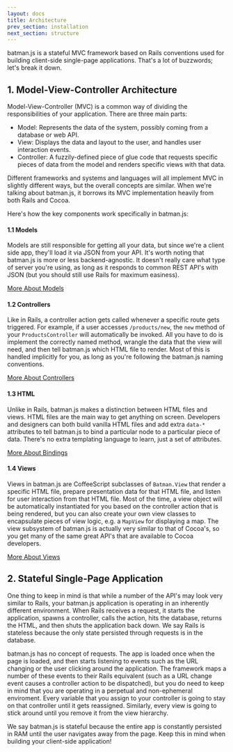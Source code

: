 ```yaml
---
layout: docs
title: Architecture
prev_section: installation
next_section: structure
---
```


batman.js is a stateful MVC framework based on Rails conventions used for building client-side single-page applications. That's a lot of buzzwords; let's break it down.

## 1. Model-View-Controller Architecture

Model-View-Controller (MVC) is a common way of dividing the responsibilities of your application. There are three main parts:

- Model: Represents the data of the system, possibly coming from a database or web API.
- View: Displays the data and layout to the user, and handles user interaction events.
- Controller: A fuzzily-defined piece of glue code that requests specific pieces of data from the model and renders specific views with that data.

Different frameworks and systems and languages will all implement MVC in slightly different ways, but the overall concepts are similar. When we're talking about batman.js, it borrows its MVC implementation heavily from both Rails and Cocoa.

Here's how the key components work specifically in batman.js:

#### 1.1 Models

Models are still responsible for getting all your data, but since we're a client side app, they'll load it via JSON from your API. It's worth noting that batman.js is more or less backend-agnostic. It doesn't really care what type of server you're using, as long as it responds to common REST API's with JSON (but you should still use Rails for maximum easiness).

[More About Models](/docs/models.html)

#### 1.2 Controllers

Like in Rails, a controller action gets called whenever a specific route gets triggered. For example, if a user accesses `/products/new`, the `new` method of your `ProductsController` will automatically be invoked. All you have to do is implement the correctly named method, wrangle the data that the view will need, and then tell batman.js which HTML file to render. Most of this is handled implicitly for you, as long as you're following the batman.js naming conventions.

[More About Controllers](/docs/controllers.html)

#### 1.3 HTML

Unlike in Rails, batman.js makes a distinction between HTML files and views. HTML files are the main way to get anything on screen. Developers and designers can both build vanilla HTML files and add extra `data-*` attributes to tell batman.js to bind a particular node to a particular piece of data. There's no extra templating language to learn, just a set of attributes.

[More About Bindings](/docs/bindings.html)

#### 1.4 Views

Views in batman.js are CoffeeScript subclasses of `Batman.View` that render a specific HTML file, prepare presentation data for that HTML file, and listen for user interaction from that HTML file. Most of the time, a view object will be automatically instantiated for you based on the controller action that is being rendered, but you can also create your own view classes to encapsulate pieces of view logic, e.g. a `MapView` for displaying a map. The view subsystem of batman.js is actually very similar to that of Cocoa's, so you get many of the same great API's that are available to Cocoa developers.

[More About Views](/docs/views.html)

## 2. Stateful Single-Page Application

One thing to keep in mind is that while a number of the API's may look very similar to Rails, your batman.js application is operating in an inherently different environment. When Rails receives a request, it starts the application, spawns a controller, calls the action, hits the database, returns the HTML, and then shuts the application back down. We say Rails is stateless because the only state persisted through requests is in the database.

batman.js has no concept of requests. The app is loaded once when the page is loaded, and then starts listening to events such as the URL changing or the user clicking around the application. The framework maps a number of these events to their Rails equivalent (such as a URL change event causes a controller action to be dispatched), but you do need to keep in mind that you are operating in a perpetual and non-ephemeral enviroment. Every variable that you assign to your controller is going to stay on that controller until it gets reassigned. Similarly, every view is going to stick around until you remove it from the view hierarchy.

We say batman.js is stateful because the entire app is constantly persisted in RAM until the user navigates away from the page. Keep this in mind when building your client-side application!
